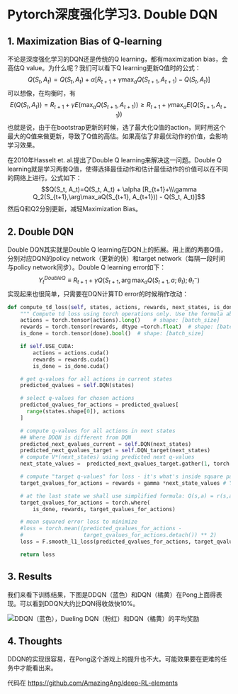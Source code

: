 # Pytorch深度强化学习3. Double DQN

## 1. Maximization Bias of Q-learning
不论是深度强化学习的DQN还是传统的Q learning，都有maximization bias，会高估Q value。为什么呢？我们可以看下Q learning更新Q值时的公式：
$$Q(S_t, A_t)=Q(S_t, A_t) + \alpha [R_{t+1}+\gamma \max_aQ(S_{t+1}, A_{t+1}) - Q(S_t, A_t)]$$
可以想像，在均衡时，有
$$E(Q(S_t, A_t))=R_{t+1}+\gamma E(\max_aQ(S_{t+1}, A_{t+1}))\geq R_{t+1}+\gamma \max_aE(Q(S_{t+1}, A_{t+1}))$$
也就是说，由于在bootstrap更新的时候，选了最大化Q值的action，同时用这个最大的Q值来做更新，导致了Q值的高估。如果高估了非最优动作的价值，会影响学习效果。

在2010年Hasselt et. al.提出了Double Q learning来解决这一问题。Double Q learning就是学习两套Q值，使得选择最佳动作和估计最佳动作的价值可以在不同的网络上进行。公式如下：
$$Q(S_t, A_t)=Q(S_t, A_t) + \alpha [R_{t+1}+\\\gamma Q_2(S_{t+1},\arg\max_aQ(S_{t+1}, A_{t+1})) - Q(S_t, A_t)]$$
然后Q和Q2分别更新，减轻Maximization Bias。

## 2. Double DQN
Double DQN其实就是Double Q learning在DQN上的拓展。用上面的两套Q值，分别对应DQN的policy network（更新的快）和target network（每隔一段时间与policy network同步）。Double Q learning error如下：
$$Y^{DoubleQ}_t ≡ R_{t+1 }+ γQ(S_{t+1}, \arg\max_a{Q(S_{t+1}, a; \theta_t); θ_t^-} )$$
实现起来也很简单，只需要在DQN计算TD error的时候稍作改动：
```python
def compute_td_loss(self, states, actions, rewards, next_states, is_done, gamma=0.99):
    """ Compute td loss using torch operations only. Use the formula above. """
    actions = torch.tensor(actions).long()    # shape: [batch_size]
    rewards = torch.tensor(rewards, dtype =torch.float)  # shape: [batch_size]
    is_done = torch.tensor(done).bool()  # shape: [batch_size]

    if self.USE_CUDA:
        actions = actions.cuda()
        rewards = rewards.cuda()
        is_done = is_done.cuda()

    # get q-values for all actions in current states
    predicted_qvalues = self.DQN(states)

    # select q-values for chosen actions
    predicted_qvalues_for_actions = predicted_qvalues[
      range(states.shape[0]), actions
    ]

    # compute q-values for all actions in next states 
    ## Where DDQN is different from DQN
    predicted_next_qvalues_current = self.DQN(next_states)
    predicted_next_qvalues_target = self.DQN_target(next_states)
    # compute V*(next_states) using predicted next q-values
    next_state_values =  predicted_next_qvalues_target.gather(1, torch.max(predicted_next_qvalues_current, 1)[1].unsqueeze(1)).squeeze(1)

    # compute "target q-values" for loss - it's what's inside square parentheses in the above formula.
    target_qvalues_for_actions = rewards + gamma *next_state_values # YOUR CODE

    # at the last state we shall use simplified formula: Q(s,a) = r(s,a) since s' doesn't exist
    target_qvalues_for_actions = torch.where(
        is_done, rewards, target_qvalues_for_actions)

    # mean squared error loss to minimize
    #loss = torch.mean((predicted_qvalues_for_actions -
    #                   target_qvalues_for_actions.detach()) ** 2)
    loss = F.smooth_l1_loss(predicted_qvalues_for_actions, target_qvalues_for_actions.detach())

    return loss
```

## 3. Results
我们来看下训练结果，下图是DDQN（蓝色）和DQN（橘黄）在Pong上面得表现。可以看到DDQN大约比DQN得收敛快10%。

![DDQN（蓝色），Dueling DQN（粉红）和DQN（橘黄）的平均奖励
](./img/3-1.png)

## 4. Thoughts
DDQN的实现很容易，在Pong这个游戏上的提升也不大。可能效果要在更难的任务中才能看出来。

代码在 https://github.com/AmazingAng/deep-RL-elements
